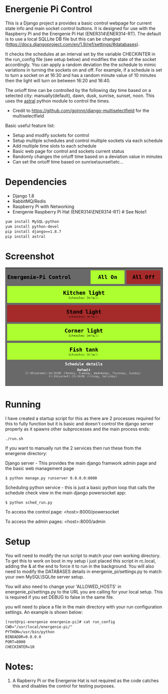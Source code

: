 # Energenie Pi Control

This is a Django project a provides a basic control webpage for current state info and main socket control buttons.  It is designed for use with the Raspberry Pi and the Energenie Pi Hat (ENER314\ENER314-RT).  The default is to use a local SQLLite DB file but this can be changed (https://docs.djangoproject.com/en/1.9/ref/settings/#databases).

It checks the schedules at an interval set by the variable CHECKINTER in the run_config file (see setup below) and modifies the state of the socket accordingly.  You can apply a random deviation the the schedule to mimic variations in turning the sockets on and off.  For example, if a schedule is set to turn a socket on at 16:30 and has a random minute value of 10 minutes then the light will turn on between 16:20 and 16:40.

The on\off time can be controlled by the following day time based on a selected city: manually(default), dawn, dusk, sunrise, sunset, noon.  This uses the [astral](https://pypi.python.org/pypi/astral/0.8.1) python module to control the times.

* Credit to https://github.com/goinnn/django-multiselectfield for the multiselectfield

Basic useful feature list:

 * Setup and modify sockets for control
 * Setup multiple schedules and control multiple sockets via each schedule
 * Add multiple time slots to each schedule
 * Basic web page for control and sockets current status
 * Randomly changes the on\off time based on a deviation value in minutes
 * Can set the on\off time based on sunrise\sunset\etc...

# Dependencies

 * Django 1.8
 * RabbitMQ/Redis
 * Raspberry Pi with Networking
 * Energenie Raspberry Pi Hat (ENER314\ENER314-RT)   # See Note1
 
```
yum install MySQL-python
yum install python-devel
pip install django==1.8.7
pip install astral
```

# Screenshot

![Alt text](/screenshot.png?raw=true "Control page")



# Running

I have created a startup script for this as there are 2 processes required for this to fully function but it is basic and doesn't control the django server properly as it spawns other subprocesses and the main process ends:
```
./run.sh
```
If you want to manually run the 2 services then run these from the energenie directory:

Django server - This provides the main django framwork admin page and the basic web management page
```
$ python manage.py runserver 0.0.0.0:8000
```
Scheduling python service - this is just a basic python loop that calls the schedule check view in the main django powersocket app:
```
$ python sched_run.py
```

To access the control page:
\<host\>:8000/powersocket

To access the admin pages:
\<host\>:8000/admin

# Setup
You will need to modify the run script to match your own working directory.  To get this to work on boot in my setup i just placed this script in rc.local, adding the & at the end to force it to run in the background.  You will also need to modify the DATABASES details in energenie_pi/settings.py to match your own MySQL\SQLite server setup.

You will also need to change your 'ALLOWED_HOSTS' in energenie_pi/settings.py to the URL you are calling for your local setup.  This is required if you set DEBUG to false in the same file.

you will need to place a file in the main directory with your run configuration settings.  An example is shown below:

```
[root@rpi-energenie energenie-pi]# cat run_config 
CWD="/usr/local/energenie-pi/"
PYTHON=/usr/bin/python
BINDADDR=0.0.0.0
PORT=8000
CHECKINTER=10
```

# Notes:

1. A Rapberry Pi or the Energenie Hat is not required as the code catches this and disables the control for testing purposes.
